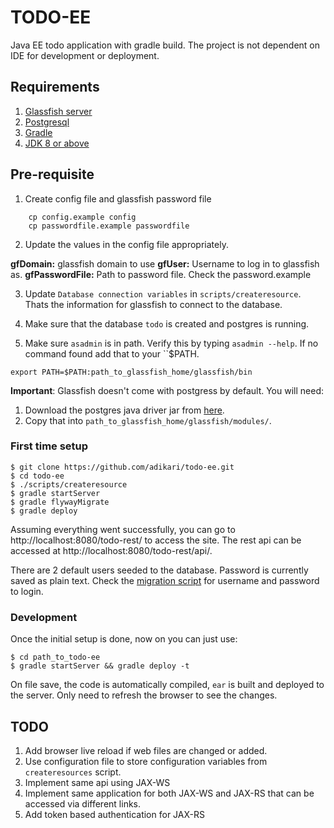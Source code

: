 # TODO-EE
Java EE todo application with gradle build. The project is not dependent on IDE for development or deployment.

## Requirements

1. [Glassfish server](http://www.oracle.com/technetwork/java/javaee/downloads/index.html)
2. [Postgresql](https://www.postgresql.org/)
3. [Gradle](https://gradle.org/)
4. [JDK 8 or above](http://www.oracle.com/technetwork/java/javase/downloads/jdk8-downloads-2133151.html)

## Pre-requisite

1. Create config file and glassfish password file

```
    cp config.example config
    cp passwordfile.example passwordfile
```

2. Update the values in the config file appropriately.

  **gfDomain:** glassfish domain to use
  **gfUser:** Username to log in to glassfish as.
  **gfPasswordFile:** Path to password file. Check the password.example

3. Update `Database connection variables` in `scripts/createresource`. Thats the information for glassfish to connect to the database.

4. Make sure that the database `todo` is created and postgres is running.

5. Make sure `asadmin` is in path. Verify this by typing `asadmin --help`. If no command found add that to your ``$PATH.

```
export PATH=$PATH:path_to_glassfish_home/glassfish/bin
```

**Important**: Glassfish doesn't come with postgress by default. You will need:

1. Download the postgres java driver jar from [here](https://jdbc.postgresql.org/download/postgresql-42.1.1.jar).
2. Copy that into `path_to_glassfish_home/glassfish/modules/`.

### First time setup

```
$ git clone https://github.com/adikari/todo-ee.git
$ cd todo-ee
$ ./scripts/createresource
$ gradle startServer
$ gradle flywayMigrate
$ gradle deploy
```

Assuming everything went successfully, you can go to http://localhost:8080/todo-rest/ to access the site. The rest api can be accessed at http://localhost:8080/todo-rest/api/.


There are 2 default users seeded to the database. Password is currently saved as plain text. Check the [migration script](https://github.com/adikari/todo-ee/blob/master/Todo-ejb/src/main/resources/db/migration/V4__Add_Users.sql) for username and password to login.


### Development

Once the initial setup is done, now on you can just use:

```
$ cd path_to_todo-ee
$ gradle startServer && gradle deploy -t
```

On file save, the code is automatically compiled, `ear` is built and deployed to the server. Only need to refresh the browser to see the changes.

## TODO

1. Add browser live reload if web files are changed or added.
2. Use configuration file to store configuration variables from `createresources` script.
3. Implement same api using JAX-WS
4. Implement same application for both JAX-WS and JAX-RS that can be accessed via different links.
5. Add token based authentication for JAX-RS



